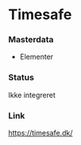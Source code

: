 # Timesafe

### Masterdata

- Elementer

### Status

Ikke integreret

### Link

https://timesafe.dk/
